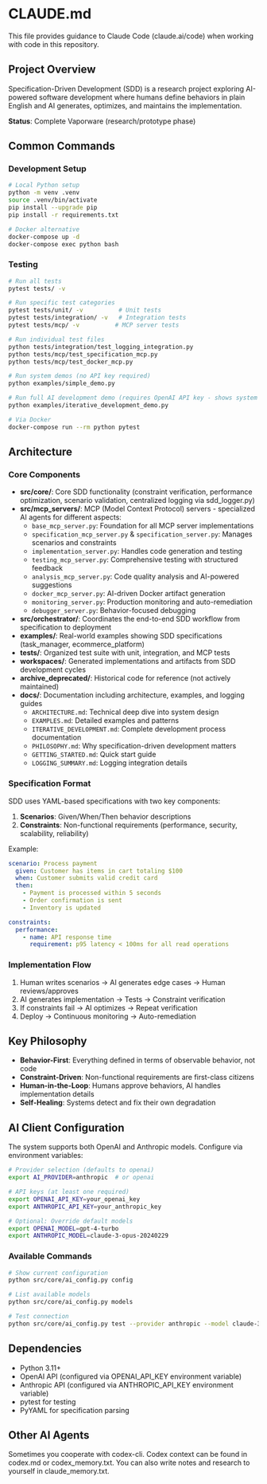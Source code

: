 # CLAUDE.md

This file provides guidance to Claude Code (claude.ai/code) when working with code in this repository.

## Project Overview

Specification-Driven Development (SDD) is a research project exploring AI-powered software development where humans define behaviors in plain English and AI generates, optimizes, and maintains the implementation.

**Status**: Complete Vaporware (research/prototype phase)

## Common Commands

### Development Setup
```bash
# Local Python setup
python -m venv .venv
source .venv/bin/activate
pip install --upgrade pip
pip install -r requirements.txt

# Docker alternative
docker-compose up -d
docker-compose exec python bash
```

### Testing
```bash
# Run all tests
pytest tests/ -v

# Run specific test categories
pytest tests/unit/ -v          # Unit tests
pytest tests/integration/ -v   # Integration tests  
pytest tests/mcp/ -v          # MCP server tests

# Run individual test files
python tests/integration/test_logging_integration.py
python tests/mcp/test_specification_mcp.py
python tests/mcp/test_docker_mcp.py

# Run system demos (no API key required)
python examples/simple_demo.py

# Run full AI development demo (requires OpenAI API key - shows system architecture)
python examples/iterative_development_demo.py

# Via Docker
docker-compose run --rm python pytest
```

## Architecture

### Core Components
- **src/core/**: Core SDD functionality (constraint verification, performance optimization, scenario validation, centralized logging via sdd_logger.py)
- **src/mcp_servers/**: MCP (Model Context Protocol) servers - specialized AI agents for different aspects:
  - `base_mcp_server.py`: Foundation for all MCP server implementations
  - `specification_mcp_server.py` & `specification_server.py`: Manages scenarios and constraints
  - `implementation_server.py`: Handles code generation and testing
  - `testing_mcp_server.py`: Comprehensive testing with structured feedback
  - `analysis_mcp_server.py`: Code quality analysis and AI-powered suggestions
  - `docker_mcp_server.py`: AI-driven Docker artifact generation
  - `monitoring_server.py`: Production monitoring and auto-remediation
  - `debugger_server.py`: Behavior-focused debugging
- **src/orchestrator/**: Coordinates the end-to-end SDD workflow from specification to deployment
- **examples/**: Real-world examples showing SDD specifications (task_manager, ecommerce_platform)
- **tests/**: Organized test suite with unit, integration, and MCP tests
- **workspaces/**: Generated implementations and artifacts from SDD development cycles
- **archive_deprecated/**: Historical code for reference (not actively maintained)
- **docs/**: Documentation including architecture, examples, and logging guides
  - `ARCHITECTURE.md`: Technical deep dive into system design
  - `EXAMPLES.md`: Detailed examples and patterns  
  - `ITERATIVE_DEVELOPMENT.md`: Complete development process documentation
  - `PHILOSOPHY.md`: Why specification-driven development matters
  - `GETTING_STARTED.md`: Quick start guide
  - `LOGGING_SUMMARY.md`: Logging integration details

### Specification Format
SDD uses YAML-based specifications with two key components:

1. **Scenarios**: Given/When/Then behavior descriptions
2. **Constraints**: Non-functional requirements (performance, security, scalability, reliability)

Example:
```yaml
scenario: Process payment
  given: Customer has items in cart totaling $100
  when: Customer submits valid credit card
  then: 
    - Payment is processed within 5 seconds
    - Order confirmation is sent
    - Inventory is updated

constraints:
  performance:
    - name: API response time
      requirement: p95 latency < 100ms for all read operations
```

### Implementation Flow
1. Human writes scenarios → AI generates edge cases → Human reviews/approves
2. AI generates implementation → Tests → Constraint verification
3. If constraints fail → AI optimizes → Repeat verification
4. Deploy → Continuous monitoring → Auto-remediation

## Key Philosophy
- **Behavior-First**: Everything defined in terms of observable behavior, not code
- **Constraint-Driven**: Non-functional requirements are first-class citizens  
- **Human-in-the-Loop**: Humans approve behaviors, AI handles implementation details
- **Self-Healing**: Systems detect and fix their own degradation

## AI Client Configuration

The system supports both OpenAI and Anthropic models. Configure via environment variables:

```bash
# Provider selection (defaults to openai)
export AI_PROVIDER=anthropic  # or openai

# API keys (at least one required)
export OPENAI_API_KEY=your_openai_key
export ANTHROPIC_API_KEY=your_anthropic_key

# Optional: Override default models
export OPENAI_MODEL=gpt-4-turbo
export ANTHROPIC_MODEL=claude-3-opus-20240229
```

### Available Commands
```bash
# Show current configuration
python src/core/ai_config.py config

# List available models
python src/core/ai_config.py models

# Test connection
python src/core/ai_config.py test --provider anthropic --model claude-3-sonnet-20240229
```

## Dependencies
- Python 3.11+
- OpenAI API (configured via OPENAI_API_KEY environment variable)
- Anthropic API (configured via ANTHROPIC_API_KEY environment variable)
- pytest for testing
- PyYAML for specification parsing

## Other AI Agents
Sometimes you cooperate with codex-cli.  Codex context can be found in codex.md or codex_memory.txt.  You can also write notes and research to yourself in claude_memory.txt.
